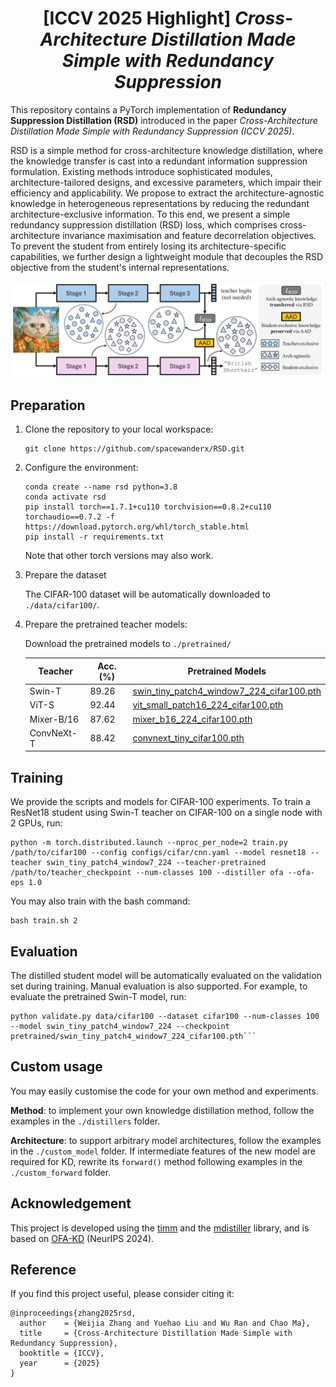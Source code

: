 <h1 align="center">
 [ICCV 2025 Highlight] <i>Cross-Architecture Distillation Made Simple with Redundancy Suppression</i> </h1>
<p align="center">

This repository contains a PyTorch implementation of **Redundancy Suppression Distillation (RSD)** introduced in the paper 
<i>Cross-Architecture Distillation Made Simple with Redundancy Suppression (ICCV 2025)</i>.

RSD is a simple method for cross-architecture knowledge distillation,
where the knowledge transfer is cast into a redundant information suppression formulation.
Existing methods introduce sophisticated modules, architecture-tailored designs, 
and excessive parameters, which impair their efficiency and applicability.
We propose to extract the architecture-agnostic knowledge in heterogeneous representations
by reducing the redundant architecture-exclusive information. To this end, we present a
simple redundancy suppression distillation (RSD) loss, which comprises cross-architecture
invariance maximisation and feature decorrelation objectives. To prevent the student from
entirely losing its architecture-specific capabilities, we further design a lightweight
module that decouples the RSD objective from the student's internal representations. 


<img src="assets/rsd.png" width="750px"/>



## Preparation

1. Clone the repository to your local workspace:

    ```
    git clone https://github.com/spacewanderx/RSD.git
    ```

2. Configure the environment:
    ```
    conda create --name rsd python=3.8
    conda activate rsd
    pip install torch==1.7.1+cu110 torchvision==0.8.2+cu110 torchaudio==0.7.2 -f https://download.pytorch.org/whl/torch_stable.html
    pip install -r requirements.txt
    ```
    Note that other torch versions may also work.


3. Prepare the dataset
   
    The CIFAR-100 dataset will be automatically downloaded to `./data/cifar100/`.


4. Prepare the pretrained teacher models:

   Download the pretrained models to `./pretrained/`
   <div align="center">

    | Teacher    | Acc. (%) | Pretrained Models                                                                                       |
    |------------|----------|----------------------------------------------------------------------------------------------------------|
    | Swin-T     | 89.26    | [swin_tiny_patch4_window7_224_cifar100.pth](https://drive.google.com/file/d/1B-_tp0Z_qc_RPFqD2cVASNXODzYSQHv4/view?usp=sharing)   |
    | ViT-S      | 92.44    | [vit_small_patch16_224_cifar100.pth](https://drive.google.com/file/d/1NydXc3w2DEjLFRSC1ibHBulINQfYGxqM/view?usp=sharing) |
    | Mixer-B/16 | 87.62    | [mixer_b16_224_cifar100.pth](https://drive.google.com/file/d/1Tv5Il0cZvOYspTc9UQi_6r0KNCp1SDoE/view?usp=sharing)  |
    | ConvNeXt-T | 88.42    | [convnext_tiny_cifar100.pth](https://drive.google.com/file/d/1KFW1A6gIXgdcL3P3fPuMDQau0-XQpK8e/view?usp=sharing)  |

    </div>


## Training

We provide the scripts and models for CIFAR-100 experiments. To train a ResNet18 student using Swin-T teacher on CIFAR-100 on a single node with 2 GPUs, run:

```
python -m torch.distributed.launch --nproc_per_node=2 train.py /path/to/cifar100 --config configs/cifar/cnn.yaml --model resnet18 --teacher swin_tiny_patch4_window7_224 --teacher-pretrained /path/to/teacher_checkpoint --num-classes 100 --distiller ofa --ofa-eps 1.0
```

You may also train with the bash command:

```
bash train.sh 2
```

## Evaluation

The distilled student model will be automatically evaluated on the validation set during training. Manual evaluation is also supported. For example, to evaluate the pretrained Swin-T model, run:
```
python validate.py data/cifar100 --dataset cifar100 --num-classes 100 --model swin_tiny_patch4_window7_224 --checkpoint pretrained/swin_tiny_patch4_window7_224_cifar100.pth```
```

## Custom usage

You may easily customise the code for your own method and experiments.

**Method**: to implement your own knowledge distillation method, follow the examples in the `./distillers` folder.

**Architecture**: to support arbitrary model architectures, follow the examples in the `./custom_model` folder. If intermediate features of the new model are required for KD, rewrite its `forward()` method following examples in the `./custom_forward` folder.

## Acknowledgement

This project is developed using the [timm](https://github.com/rwightman/pytorch-image-models) and the [mdistiller](https://github.com/megvii-research/mdistiller) library, and is based on [OFA-KD](https://github.com/Hao840/OFAKD) (NeurIPS 2024).

## Reference

If you find this project useful, please consider citing it:

```
@inproceedings{zhang2025rsd,
  author    = {Weijia Zhang and Yuehao Liu and Wu Ran and Chao Ma},
  title     = {Cross-Architecture Distillation Made Simple with Redundancy Suppression},
  booktitle = {ICCV},
  year      = {2025}
}
```
